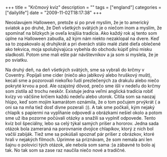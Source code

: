+++
title = "Krčmový kvíz"
description = ""
tags = ["england"]
categories = ["dailylife"]
date = "2009-11-02T18:17:38"
+++

Neoslavujem Halloween, pretože si po prvé myslím, že je to americký sviatok a po druhé, že Deň
všetkých svätých je o niečom inom a myslím, že spomínať na blízkych je oveľa krajšia tradícia. Ako
každý rok aj tento som úplne na Halloween zabudla, až kým nám niekto nezaklopal na dvere. Keď sa to
zopakovalo aj druhýkrát a pri dverách stálo malé zlaté dieťa oblečené ako tekvica, moja
spolubývajúca vybehla do obchodu kúpiť plnú misku sladkostí. Potom sme mali ešte pár návštevníkov a
ja som si myslela, že je po sviatku.


Na druhý deň, na deň všetkých svätých, sme sa vybrali do krčmy v Coventry. Popíjali sme cider (niečo
ako jablkový alebo hruškový mušt), kecali sme a pozorovali niekoľko ľudí prezlečených za drakulu
alebo niečo pokryté krvou a pod. Ale ozajstný dôvod, prečo sme išli v nedeľu do krčmy som zistila
až trochu neskôr. Existuje jedna veľmi anglická tradícia robiť kvízy vo väčšine krčiem každú nedeľu
alebo utorok. Cítila som sa naozaj hlúpo, keď som mojím kamarátom oznámila, že o tom počujem
prvýkrát ( a oni sa na mňa tiež dosť divne pozerali :)). A tak sme počkali, kým nejaký chlapík s
papiermi na vypĺňanie odpovedí a obrázkami nešiel okolo a potom sme už iba pozorne počúvali otázky
a snažili sa vyplniť odpovede. Tento kvíz bol špeciálny, lebo sa celý týkal samých príšer a
hororov. Jedna sada otázok bola zameraná na porovnanie dvojice chlapíkov, ktorý z nich bol vačší
zabiják. Tiež sme sa pokúšali spoznať pár príšer z obrázkov, ktoré hrali v nejakých filmoch.
Úprimne sa priznávam, že som nemala ani len šajnu o polovici tých otázok, ale nebola som sama :)a
zábavné to bolo aj tak. No tak som sa zase raz naučila niečo nové a tradičné.
